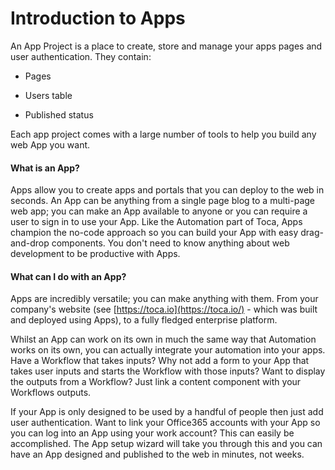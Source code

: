 
# Introduction to Apps



An App Project is a place to create, store and manage your apps pages and user authentication. They contain: 


- Pages


- Users table


- Published status

Each app project comes with a large number of tools to help you build any web App you want.

#### What is an App?

Apps allow you to create apps and portals that you can deploy to the web in seconds. An App can be anything from a single page blog to a multi-page web app; you can make an App available to anyone or you can require a user to sign in to use your App. Like the Automation part of Toca, Apps champion the no-code approach so you can build your App with easy drag-and-drop components. You don't need to know anything about web development to be productive with Apps.

#### What can I do with an App?

Apps are incredibly versatile; you can make anything with them. From your company\'s website (see [https://toca.io](https://toca.io/) - which was built and deployed using Apps), to a fully fledged enterprise platform.

 
Whilst an App can work on its own in much the same way that Automation works on its own, you can actually integrate your automation into your apps. Have a Workflow that takes inputs? Why not add a form to your App that takes user inputs and starts the Workflow with those inputs? Want to display the outputs from a Workflow? Just link a content component with your Workflows outputs. 
 
If your App is only designed to be used by a handful of people then just add user authentication. Want to link your Office365 accounts with your App so you can log into an App using your work account? This can easily be accomplished. The App setup wizard will take you through this and you can have an App designed and published to the web in minutes, not weeks.
 
